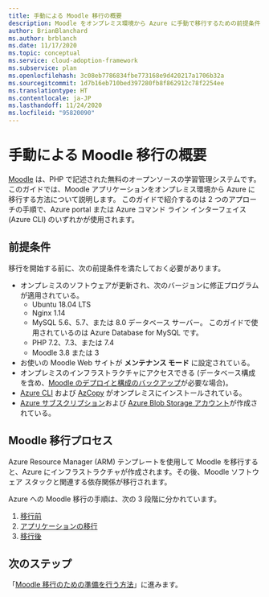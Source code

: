 ```yaml
---
title: 手動による Moodle 移行の概要
description: Moodle をオンプレミス環境から Azure に手動で移行するための前提条件と全体的な手順を確認します。
author: BrianBlanchard
ms.author: brblanch
ms.date: 11/17/2020
ms.topic: conceptual
ms.service: cloud-adoption-framework
ms.subservice: plan
ms.openlocfilehash: 3c08eb7786834fbe773168e9d420217a1706b32a
ms.sourcegitcommit: 1d7b16eb710bed397280fb8f862912c78f2254ee
ms.translationtype: HT
ms.contentlocale: ja-JP
ms.lasthandoff: 11/24/2020
ms.locfileid: "95820090"
---
```

# <a name="overview-of-moodle-manual-migration"></a>手動による Moodle 移行の概要

[Moodle](https://moodle.org/) は、PHP で記述された無料のオープンソースの学習管理システムです。 このガイドでは、Moodle アプリケーションをオンプレミス環境から Azure に移行する方法について説明します。 このガイドで紹介するのは 2 つのアプローチの手順で、Azure portal または Azure コマンド ライン インターフェイス (Azure CLI) のいずれかが使用されます。

## <a name="prerequisites"></a>前提条件

移行を開始する前に、次の前提条件を満たしておく必要があります。

- オンプレミスのソフトウェアが更新され、次のバージョンに修正プログラムが適用されている。
  - Ubuntu 18.04 LTS
  - Nginx 1.14
  - MySQL 5.6、5.7、または 8.0 データベース サーバー。 このガイドで使用されているのは Azure Database for MySQL です。
  - PHP 7.2、7.3、または 7.4
  - Moodle 3.8 または 3
- お使いの Moodle Web サイトが **メンテナンス モード** に設定されている。
- オンプレミスのインフラストラクチャにアクセスできる (データベース構成を含め、[Moodle のデプロイと構成のバックアップ](migration-pre.md#back-up-on-premises-data)が必要な場合)。
- [Azure CLI](migration-pre.md#install-the-azure-cli) および [AzCopy](migration-pre.md#download-and-install-azcopy) がオンプレミスにインストールされている。
- [Azure サブスクリプション](migration-pre.md#create-a-subscription)および [Azure Blob Storage アカウント](migration-pre.md#create-a-storage-account)が作成されている。

## <a name="moodle-migration-process"></a>Moodle 移行プロセス

Azure Resource Manager (ARM) テンプレートを使用して Moodle を移行すると、Azure にインフラストラクチャが作成されます。その後、Moodle ソフトウェア スタックと関連する依存関係が移行されます。

Azure への Moodle 移行の手順は、次の 3 段階に分かれています。

1. [移行前](migration-pre.md)
1. [アプリケーションの移行](migration-start.md)
1. [移行後](migration-post.md)

## <a name="next-steps"></a>次のステップ

「[Moodle 移行のための準備を行う方法](./migration-pre.md)」に進みます。
